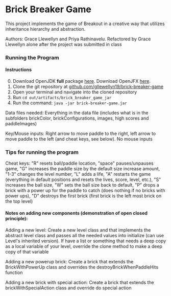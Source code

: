 Brick Breaker Game
====
This project implements the game of Breakout in a creative way that utilizes inheritance hierarchy and abstraction.

Authors: Grace Llewellyn and Priya Rathinavelu. Refactored by Grace Llewellyn alone after the project was submitted in class 

### Running the Program
####  Instructions
0. Download OpenJDK **full** package [here](https://bell-sw.com/pages/downloads/#/java-14-current). Download OpenJFX [here](https://openjfx.io/). 
1. Clone the git repository at [github.com/gllewellyn19/brick-breaker-game](https://github.com/gllewellyn19/brick-breaker-game)
2. Open your terminal and navigate into the cloned repository
3. Run `cd out/artifacts/brick_breaker_game_jar`
4. Run the command: `java -jar brick-breaker-game.jar`

Data files needed: Everything in the data file (includes what is in the subfolders brickColor, brickConfigurations, images, high scores and paddleImages)

Key/Mouse inputs: Right arrow to move paddle to the right, left arrow
to move paddle to the left (and cheat keys, see below). No mouse inputs 

### Tips for running the program
Cheat keys: "R" resets ball/paddle location, "space" pauses/unpauses game, "G" increases the paddle size by the default size increase amount, "1-3" changes the level number, "L" adds a life, "A" restarts the game (everything in default positions and resets the lives, score, level, etc.), "S" increases the ball size, "W" sets the ball size back to default, "P" drops a brick with a power up for the paddle to catch (does nothing if no bricks with power ups), "D" destroys the first brick (first brick is the left most brick on the top level)

#### Notes on adding new components (demonstration of open closed principle):
Adding a new level: Create a new level class and that implements the abstract level class and passes all the needed values into initialize (can use Level's inherited version). If have a list or something that needs a deep copy as a local variable of your level, override the clone method to make a deep copy of that variable

Adding a new powerup brick: Create a brick that extends the BrickWithPowerUp class and overrides the destroyBrickWhenPaddleHits function

Adding a new brick with special action: Create a brick that extends the brickWithSpecialAction class and override do special action
